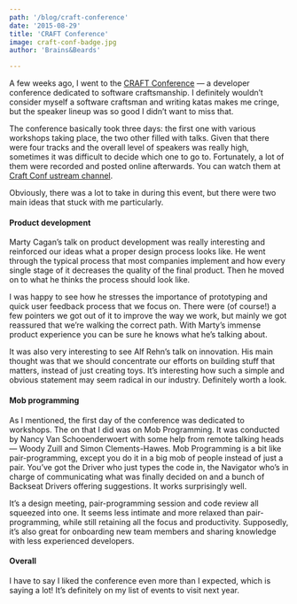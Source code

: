 ```yaml
---
path: '/blog/craft-conference'
date: '2015-08-29'
title: 'CRAFT Conference'
image: craft-conf-badge.jpg
author: 'Brains&Beards'

---
```


A few weeks ago, I went to the [CRAFT Conference](http://craft-conf.com/2015) — a developer conference dedicated to software craftsmanship. I definitely wouldn’t consider myself a software craftsman and writing katas makes me cringe, but the speaker lineup was so good I didn’t want to miss that.

The conference basically took three days: the first one with various workshops taking place, the two other filled with talks. Given that there were four tracks and the overall level of speakers was really high, sometimes it was difficult to decide which one to go to. Fortunately, a lot of them were recorded and posted online afterwards. You can watch them at [Craft Conf ustream channel](http://www.ustream.tv/search?q=craft%20conference).

Obviously, there was a lot to take in during this event, but there were two main ideas that stuck with me particularly.

#### Product development

Marty Cagan’s talk on product development was really interesting and reinforced our ideas what a proper design process looks like. He went through the typical process that most companies implement and how every single stage of it decreases the quality of the final product. Then he moved on to what he thinks the process should look like.

I was happy to see how he stresses the importance of prototyping and quick user feedback process that we focus on. There were (of course!) a few pointers we got out of it to improve the way we work, but mainly we got reassured that we’re walking the correct path. With Marty’s immense product experience you can be sure he knows what he’s talking about.

It was also very interesting to see Alf Rehn’s talk on innovation. His main thought was that we should concentrate our efforts on building stuff that matters, instead of just creating toys. It’s interesting how such a simple and obvious statement may seem radical in our industry. Definitely worth a look.

#### Mob programming

As I mentioned, the first day of the conference was dedicated to workshops. The on that I did was on Mob Programming. It was conducted by Nancy Van Schooenderwoert with some help from remote talking heads — Woody Zuill and Simon Clements-Hawes.
Mob Programming is a bit like pair-programming, except you do it in a big mob of people instead of just a pair. You’ve got the Driver who just types the code in, the Navigator who’s in charge of communicating what was finally decided on and a bunch of Backseat Drivers offering suggestions. It works surprisingly well.

It’s a design meeting, pair-programming session and code review all squeezed into one. It seems less intimate and more relaxed than pair-programming, while still retaining all the focus and productivity. Supposedly, it’s also great for onboarding new team members and sharing knowledge with less experienced developers.

#### Overall

I have to say I liked the conference even more than I expected, which is saying a lot! It’s definitely on my list of events to visit next year.
